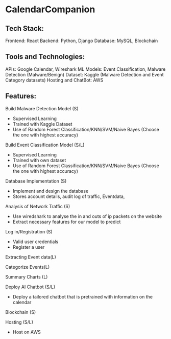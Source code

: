 # CalendarCompanion

## Tech Stack:
  Frontend: React
  Backend: Python, Django
  Database: MySQL, Blockchain

## Tools and Technologies:
  APIs: Google Calendar, Wireshark
  ML Models: Event Classification, Malware Detection (Malware/Benign)
  Dataset: Kaggle (Malware Detection and Event Category datasets)
  Hosting and ChatBot: AWS

## Features:
Build Malware Detection Model (S)
  - Supervised Learning
  - Trained with Kaggle Dataset
  - Use of Random Forest Classification/KNN/SVM/Naive Bayes (Choose the one with highest accuracy)

Build Event Classification Model (S/L)
  - Supervised Learning
  - Trained with own dataset
  - Use of Random Forest Classification/KNN/SVM/Naive Bayes (Choose the one with highest accuracy)

Database Implementation (S) 
  - Implement and design the database
  - Stores account details, audit log of traffic, Eventdata,

Analysis of Network Traffic (S)
  - Use wiredshark to analyse the in and outs of ip packets on the website
  - Extract necessary features for our model to predict

Log in/Registration (S)
  - Valid user credentials
  - Register a user

Extracting  Event data(L)

Categorize Events(L)

Summary Charts (L)

Deploy AI Chatbot (S/L)
  - Deploy a tailored chatbot that is pretrained with information on the calendar

Blockchain (S)

Hosting (S/L)
  - Host on AWS  
